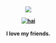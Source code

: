 <p align="center">
<h4 align="center"
  
![](https://komarev.com/ghpvc/?username=MilitaryFashionShow&label=contestants+++&color=000000)

<a href="https://www.last.fm/user/PRHVL"><img src="https://lastfm-recently-played.vercel.app/api?user=PRHVL&footer_style=compact_stats&count=1&width=500&loved=true&header_style=none&bg_color=000000" alt="hai"> <br> </a>
<br> I love my friends.


